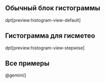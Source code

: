 ## Обычный блок гистограммы 

dpt[preview:histogram-view-default]

## Гистограмма для гисметео

dpt[preview:histogram-view-stepwise]

## Все примеры

@gemini()
